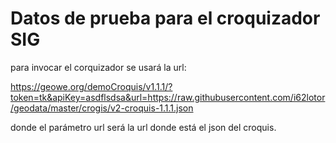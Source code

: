 # Datos de prueba para el croquizador SIG

para invocar el corquizador se usará la url:

https://geowe.org/demoCroquis/v1.1.1/?token=tk&apiKey=asdflsdsa&url=https://raw.githubusercontent.com/i62lotor/geodata/master/crogis/v2-croquis-1.1.1.json

donde el parámetro url será la url donde está el json del croquis.
